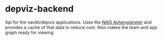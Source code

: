 # depviz-backend

Api for the navikt/depviz applications. Uses the [NAIS Avhengigheter](https://data.intern.nav.no/dataproduct/0af0b586-41df-4d71-b466-bbc1fe86f7f2/Avhengigheter%20NAIS:%20Applikasjoner) and provides a cache of that data to reduce cost. Also makes the team and app graph ready for viewing